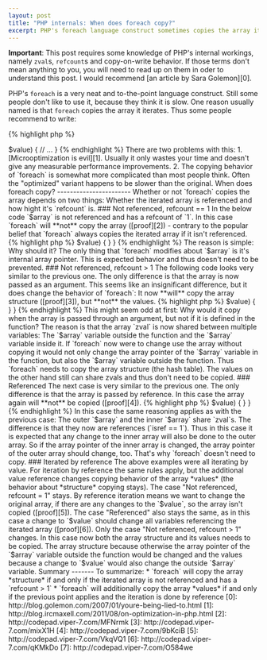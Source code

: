 ```yaml
---
layout: post
title: "PHP internals: When does foreach copy?"
excerpt: PHP's foreach language construct sometimes copies the array it iterates and sometimes does not. This post analyzes when and why this happens.
---
```

**Important**: This post requires some knowledge of PHP's internal workings, namely `zval`s,
`refcount`s and copy-on-write behavior. If those terms don't mean anything to you, you will need to
read up on them in oder to understand this post. I would recommend [an article by Sara Golemon][0].

PHP's `foreach` is a very neat and to-the-point language construct. Still some people don't like to
use it, because they think it is slow. One reason usually named is that `foreach` copies the array
it iterates. Thus some people recommend to write:

{% highlight php %}
<?php
$keys = array_keys($array);
$size = count($array);
for ($i = 0; $i < $size; $i++) {
    $key   = $keys[$i];
    $value = $array[$key];

    // ...
}
{% endhighlight %}

Instead of the much more intuitive and straightforward:

{% highlight php %}
<?php
foreach ($array as $key => $value) {
    // ...
}
{% endhighlight %}

There are two problems with this:

 1. [Microoptimization is evil][1]. Usually it only wastes your time and doesn't give any measurable
    performance improvements.
 2. The copying behavior of `foreach` is somewhat more complicated than most people think. Often the
    "optimized" variant happens to be slower than the original.

When does foreach copy?
-----------------------

Whether or not `foreach` copies the array depends on two things: Whether the iterated array is
referenced and how hight it's `refcount` is.

### Not referenced, refcount == 1

In the below code `$array` is not referenced and has a refcount of `1`. In this case `foreach` will
**not** copy the array ([proof][2]) - contrary to the popular belief that `foreach` always copies
the iterated array if it isn't referenced.

{% highlight php %}
<?php
test();
function test() {
    $array = range(0, 100000);
    foreach ($array as $key => $value) {

    }
}
{% endhighlight %}

The reason is simple: Why should it? The only thing that `foreach` modifies about `$array` is it's
internal array pointer. This is expected behavior and thus doesn't need to be prevented.

### Not referenced, refcount > 1

The following code looks very similar to the previous one. The only difference is that the array is
now passed as an argument. This seems like an insignificant difference, but it does change the
behavior of `foreach`: It now **will** copy the array structure ([proof][3]), but **not** the values.

{% highlight php %}
<?php
$array = range(0, 100000);
test($array);
function test($array) {
    foreach ($array as $key => $value) {

    }
}
{% endhighlight %}

This might seem odd at first: Why would it copy when the array is passed through an argument, but
not if it is defined in the function? The reason is that the array `zval` is now shared between
multiple variables: The `$array` variable outside the function and the `$array` variable inside it.
If `foreach` now were to change use the array without copying it would not only change the array pointer
of the `$array` variable in the function, but also the `$array` variable outside the function. Thus
`foreach` needs to copy the array structure (the hash table). The values on the other hand still can
share zvals and thus don't need to be copied.

### Referenced

The next case is very similar to the previous one. The only difference is that the array is passed
by reference. In this case the array again will **not** be copied ([proof][4]).

{% highlight php %}
<?php
$array = range(0, 100000);
test($array);
function test(&$array) {
    foreach ($array as $key => $value) {

    }
}
{% endhighlight %}

In this case the same reasoning applies as with the previous case: The outer `$array` and the inner
`$array` share `zval`s. The difference is that they now are references (`isref == 1`). Thus in this
case it is expected that any change to the inner array will also be done to the outer array. So if
the array pointer of the inner array is changed, the array pointer of the outer array should change,
too. That's why `foreach` doesn't need to copy.

### Iterated by reference

The above examples were all iterating by value. For iteration by reference the same rules apply, but
the additional value reference changes copying behavior of the array *values* (the behavior about
*structure* copying stays).

The case "Not referenced, refcount = 1" stays. By reference iteration means we want to change the
original array, if there are any changes to the `$value`, so the array isn't copied ([proof][5]).

The case "Referenced" also stays the same, as in this case a change to `$value` should change all
variables referencing the iterated array ([proof][6]).

Only the case "Not referenced, refcount > 1" changes. In this case now both the array structure and
its values needs to be copied. The array structure because otherwise the array pointer of the
`$array` variable outside the function would be changed and the values because a change to `$value`
would also change the outside `$array` variable.

Summary
-------

To summarize:

 * `foreach` will copy the array *structure* if and only if the iterated array is not referenced and
   has a `refcount > 1`
 * `foreach` will additionally copy the array *values* if and only if the previous point applies and
   the iteration is done by reference


 [0]: http://blog.golemon.com/2007/01/youre-being-lied-to.html
 [1]: http://blog.ircmaxell.com/2011/08/on-optimization-in-php.html
 [2]: http://codepad.viper-7.com/MFNrmk
 [3]: http://codepad.viper-7.com/mixX1H
 [4]: http://codepad.viper-7.com/9bKciB
 [5]: http://codepad.viper-7.com/VkqVQ1
 [6]: http://codepad.viper-7.com/qKMkDo
 [7]: http://codepad.viper-7.com/O584we